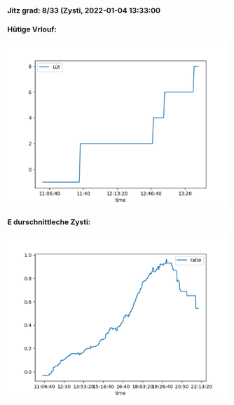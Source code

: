 ### Jitz grad: 8/33 (Zysti, 2022-01-04 13:33:00

### Hütige Vrlouf:
![Graph](Today.png)

### E durschnittleche Zysti:
![Graph](Zysti.png)